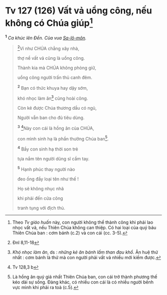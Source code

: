 # Tv 127 (126) Vất vả uổng công, nếu không có Chúa giúp[^1-603f253f-553c-4c52-b01b-53f28b8846a9]

<sup><b>1</b></sup> _Ca khúc lên Đền. Của vua [Sa-lô-môn]()._

> [^1@-603f253f-553c-4c52-b01b-53f28b8846a9]Ví như CHÚA chẳng xây nhà,
>
> thợ nề vất vả cũng là uổng công.
>
> Thành kia mà CHÚA không phòng giữ,
>
> uổng công người trấn thủ canh đêm.
>
> <sup><b>2</b></sup> Bạn có thức khuya hay dậy sớm,
>
> khó nhọc làm ăn[^2-603f253f-553c-4c52-b01b-53f28b8846a9] cũng hoài công.
>
> Còn kẻ được Chúa thương dầu có ngủ,
>
> Người vẫn ban cho đủ tiêu dùng.
>
> <sup><b>3</b></sup> [^2@-603f253f-553c-4c52-b01b-53f28b8846a9]Này con cái là hồng ân của CHÚA,
>
> con mình sinh hạ là phần thưởng Chúa ban[^3-603f253f-553c-4c52-b01b-53f28b8846a9].
>
> <sup><b>4</b></sup> Bầy con sinh hạ thời son trẻ
>
> tựa nắm tên người dũng sĩ cầm tay.
>
> <sup><b>5</b></sup> Hạnh phúc thay người nào
>
> đeo ống đầy loại tên như thế !
>
> Họ sẽ không nhục nhã
>
> khi phải đến cửa công
>
> tranh tụng với địch thù.

[^1-603f253f-553c-4c52-b01b-53f28b8846a9]: Theo _Tv giáo huấn_ này, con người không thể thành công khi phải lao nhọc vất vả, nếu Thiên Chúa không can thiệp. Có hai loại của quý báu Thiên Chúa ban : cơm bánh (c.2) và con cái (cc. 3-5).

[^2-603f253f-553c-4c52-b01b-53f28b8846a9]: _Khó nhọc làm ăn_, ds : _những kẻ ăn bánh lầm than đau khổ_. Ân huệ thứ nhất : cơm bánh là thứ mà con người phải vất vả nhiều mới kiếm được.

[^3-603f253f-553c-4c52-b01b-53f28b8846a9]: Là hồng ân quý giá nhất Thiên Chúa ban, con cái trở thành phương thế kéo dài sự sống. Đàng khác, có nhiều con cái là có nhiều người bênh vực mình khi phải ra toà (c.5).

[^1@-603f253f-553c-4c52-b01b-53f28b8846a9]: Đnl 8,11-18

[^2@-603f253f-553c-4c52-b01b-53f28b8846a9]: Tv 128,3 b
